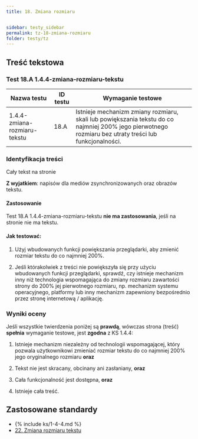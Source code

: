 ```yaml
---
title: 18. Zmiana rozmiaru


sidebar: testy_sidebar
permalink: tz-18-zmiana-rozmiaru
folder: testy/tz
---
```


## Treść tekstowa

### Test 18.A 1.4.4-zmiana-rozmiaru-tekstu

| Nazwa testu | ID testu | Wymaganie testowe |
|------------------------|---------|------------------------------------------|
| 1.4.4-zmiana-rozmiaru-tekstu | 18.A    | Istnieje mechanizm zmiany rozmiaru, skali lub powiększania tekstu do co najmniej 200% jego pierwotnego rozmiaru bez utraty treści lub funkcjonalności. |

### Identyfikacja treści

Cały tekst na stronie

**Z wyjatkiem**: napisów dla mediów zsynchronizowanych oraz obrazów tekstu.


#### Zastosowanie

Test 18.A 1.4.4-zmiana-rozmiaru-tekstu **nie ma zastosowania**, jeśli na stronie nie ma tekstu.

#### Jak testować:

1.  Użyj wbudowanych funkcji powiększania przeglądarki, aby zmienić rozmiar tekstu do co najmniej 200%.

2.  Jeśli którakolwiek z treści nie powiększyła się przy użyciu wbudowanych funkcji przeglądarki, sprawdź, czy istnieje mechanizm inny niż technologia wspomagająca do zmiany rozmiaru zawartości strony do 200% jej pierwotnego rozmiaru, np. mechanizm systemu operacyjnego, platformy lub inny mechanizm zapewniony bezpośrednio przez stronę internetową / aplikację.


### Wyniki oceny

Jeśli wszystkie twierdzenia poniżej są **prawdą**, wówczas strona (treść) **spełnia** wymaganie testowe, jest **zgodna** z&nbsp;KS 1.4.4:

1.  Istnieje mechanizm niezależny od technologii wspomagającej, który pozwala użytkownikowi zmieniać rozmiar tekstu do co najmniej 200% jego oryginalnego rozmiaru **oraz**

2.  Tekst nie jest skracany, obcinany ani zasłaniany, **oraz**

3.  Cała funkcjonalność jest dostępna, **oraz**

4.  Istnieje cała treść.

## Zastosowane standardy

- {% include ks/1-4-4.md %}
- [22. Zmiana rozmiaru tekstu](ICT-22-zmiana-rozmiaru-tekstu.md)                                                                                              
